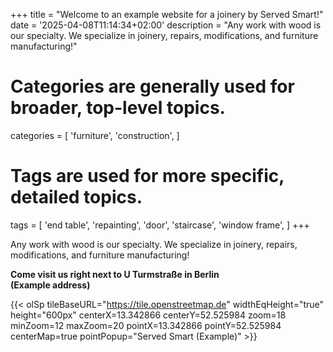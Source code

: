 +++
title = "Welcome to an example website for a joinery by Served Smart!"
date = '2025-04-08T11:14:34+02:00'
description = "Any work with wood is our specialty. We specialize in joinery, repairs, modifications, and furniture manufacturing!"
# Categories are generally used for broader, top-level topics.
categories = [
 'furniture',
 'construction',
]
# Tags are used for more specific, detailed topics.
tags = [
 'end table',
 'repainting',
 'door',
 'staircase',
 'window frame',
]
+++

Any work with wood is our specialty. We specialize in joinery, repairs, modifications, and furniture manufacturing!

<b>Come visit us right next to U Turmstraße in Berlin<br>(Example address)</b>

{{< olSp tileBaseURL="https://tile.openstreetmap.de" widthEqHeight="true" height="600px" centerX=13.342866 centerY=52.525984 zoom=18 minZoom=12 maxZoom=20 pointX=13.342866 pointY=52.525984 centerMap=true pointPopup="Served Smart (Example)" >}}
